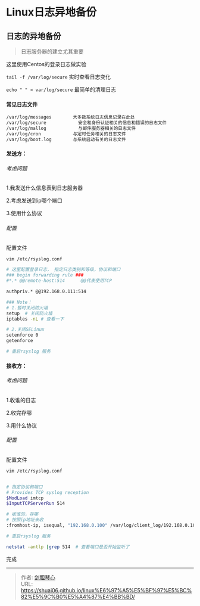# Linux日志异地备份

  
## 日志的异地备份

> 日志服务器的建立尤其重要

这里使用Centos的登录日志做实验



`tail -f /var/log/secure` 实时查看日志变化

`echo " " > var/log/secure` 最简单的清理日志



#### 常见日志文件
  
```bash
/var/log/messages        大多数系统日志信息记录在此处
/var/log/secure            安全和身份认证相关的信息和错误的日志文件
/var/log/mallog            与邮件服务器相关的日志文件
/var/log/cron            与定时任务相关的日志文件
/var/log/boot.log        与系统启动有关的日志文件
```





#### 发送方：

###### 考虑问题

1.我发送什么信息表到日志服务器

2.考虑发送到ip哪个端口

3.使用什么协议



###### 配置

配置文件

```bash
vim /etc/rsyslog.conf

# 这里配置登录日志， 指定日志类别和等级，协议和端口
### begin forwarding rule ###
#*.* @@remote-host:514      @@代表使用TCP

authpriv.* @@192.168.0.111:514

```

```bash
### Note：
# 1.暂时关闭防火墙 
setup  # 关闭防火墙
iptables -nL # 查看一下

# 2.关闭SELinux
setenforce 0
getenforce

# 重启rsyslog 服务
```





#### 接收方：

###### 考虑问题

1.收谁的日志

2.收完存哪

3.用什么协议



###### 配置

配置文件

```bash
vim /etc/rsyslog.conf


# 指定协议和端口
# Provides TCP syslog reception
$ModLoad imtcp
$InputTCPServerRun 514

# 收谁的，存哪
# 按照ip地址来收
:fromhost-ip, isequal, "192.168.0.100" /var/log/client_log/192.168.0.100.log
```

```bash
# 重启rsyslog 服务

netstat -antlp |grep 514  # 查看端口是否开始监听了
```



完成

---

> 作者: [剑胆琴心](http://geoer.cn)  
> URL: https://shuai06.github.io/linux%E6%97%A5%E5%BF%97%E5%BC%82%E5%9C%B0%E5%A4%87%E4%BB%BD/  

